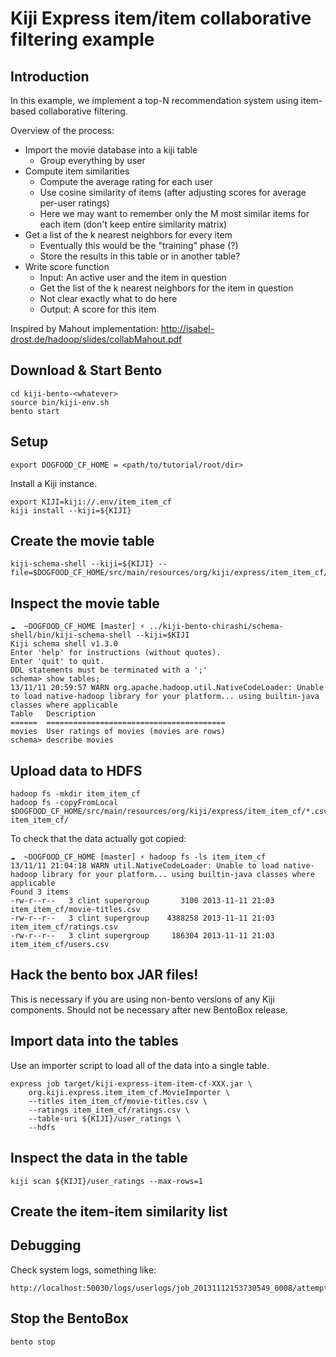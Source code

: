 Kiji Express item/item collaborative filtering example
======================================================

Introduction
------------

In this example, we implement a top-N recommendation system using item-based
collaborative filtering.

Overview of the process:

  * Import the movie database into a kiji table
    - Group everything by user
  * Compute item similarities
    - Compute the average rating for each user
    - Use cosine similarity of items (after adjusting scores for average
      per-user ratings)
    - Here we may want to remember only the M most similar items for each item
      (don't keep entire similarity matrix)
  * Get a list of the k nearest neighbors for every item
    - Eventually this would be the "training" phase (?)
    - Store the results in this table or in another table?
  * Write score function
    - Input: An active user and the item in question
    - Get the list of the k nearest neighbors for the item in question
    - Not clear exactly what to do here
    - Output: A score for this item

Inspired by Mahout implementation: http://isabel-drost.de/hadoop/slides/collabMahout.pdf


Download & Start Bento
----------------------
    cd kiji-bento-<whatever>
    source bin/kiji-env.sh
    bento start


Setup
------
    export DOGFOOD_CF_HOME = <path/to/tutorial/root/dir>

Install a Kiji instance.

    export KIJI=kiji://.env/item_item_cf
    kiji install --kiji=${KIJI}


Create the movie table
----------------------

    kiji-schema-shell --kiji=${KIJI} --file=$DOGFOOD_CF_HOME/src/main/resources/org/kiji/express/item_item_cf/movies.ddl


Inspect the movie table
-----------------------

    ☁  ~DOGFOOD_CF_HOME [master] ⚡ ../kiji-bento-chirashi/schema-shell/bin/kiji-schema-shell --kiji=$KIJI                
    Kiji schema shell v1.3.0
    Enter 'help' for instructions (without quotes).
    Enter 'quit' to quit.
    DDL statements must be terminated with a ';'
    schema> show tables;
    13/11/11 20:59:57 WARN org.apache.hadoop.util.NativeCodeLoader: Unable to load native-hadoop library for your platform... using builtin-java classes where applicable
    Table   Description
    ======  ========================================
    movies  User ratings of movies (movies are rows)
    schema> describe movies


Upload data to HDFS
-------------------

    hadoop fs -mkdir item_item_cf
    hadoop fs -copyFromLocal $DOGFOOD_CF_HOME/src/main/resources/org/kiji/express/item_item_cf/*.csv item_item_cf/

To check that the data actually got copied:

    ☁  ~DOGFOOD_CF_HOME [master] ⚡ hadoop fs -ls item_item_cf
    13/11/11 21:04:18 WARN util.NativeCodeLoader: Unable to load native-hadoop library for your platform... using builtin-java classes where applicable
    Found 3 items
    -rw-r--r--   3 clint supergroup       3100 2013-11-11 21:03 item_item_cf/movie-titles.csv
    -rw-r--r--   3 clint supergroup    4388258 2013-11-11 21:03 item_item_cf/ratings.csv
    -rw-r--r--   3 clint supergroup     186304 2013-11-11 21:03 item_item_cf/users.csv


Hack the bento box JAR files!
-----------------------------

This is necessary if you are using non-bento versions of any Kiji components.
Should not be necessary after new BentoBox release.


Import data into the tables
---------------------------

Use an importer script to load all of the data into a single table.

    express job target/kiji-express-item-item-cf-XXX.jar \
        org.kiji.express.item_item_cf.MovieImporter \
        --titles item_item_cf/movie-titles.csv \
        --ratings item_item_cf/ratings.csv \
        --table-uri ${KIJI}/user_ratings \
        --hdfs


Inspect the data in the table
-----------------------------

    kiji scan ${KIJI}/user_ratings --max-rows=1


Create the item-item similarity list
------------------------------------

Debugging
---------

Check system logs, something like:

    http://localhost:50030/logs/userlogs/job_20131112153730549_0008/attempt_20131112153730549_0008_m_000000_0/syslog



Stop the BentoBox
-----------------

    bento stop

